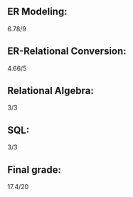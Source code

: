 ## ER Modeling:
6.78/9

## ER-Relational Conversion:
4.66/5

## Relational Algebra:
3/3

## SQL:
3/3

## Final grade:
17.4/20
